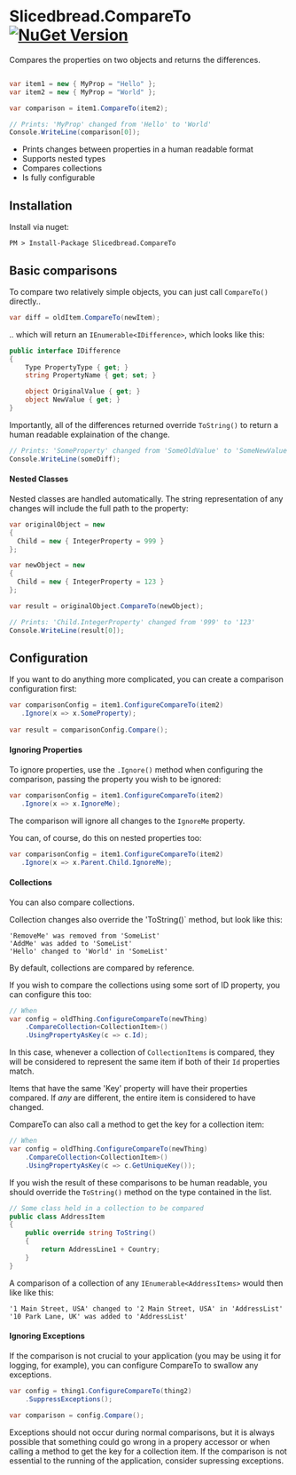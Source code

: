 # Slicedbread.CompareTo [![NuGet Version](https://img.shields.io/nuget/v/Slicedbread.CompareTo.svg?style=flat)](https://www.nuget.org/packages/Slicedbread.CompareTo/)

Compares the properties on two objects and returns the differences.

```csharp

var item1 = new { MyProp = "Hello" };
var item2 = new { MyProp = "World" };

var comparison = item1.CompareTo(item2);

// Prints: 'MyProp' changed from 'Hello' to 'World'
Console.WriteLine(comparison[0]);
```


- Prints changes between properties in a human readable format
- Supports nested types
- Compares collections
- Is fully configurable

## Installation

Install via nuget:

```
PM > Install-Package Slicedbread.CompareTo
```

## Basic comparisons

To compare two relatively simple objects, you can just call `CompareTo()` directly..

```csharp
var diff = oldItem.CompareTo(newItem);
```

.. which will return an `IEnumerable<IDifference>`, which looks like this:

```csharp
public interface IDifference
{
    Type PropertyType { get; }
    string PropertyName { get; set; }

    object OriginalValue { get; }
    object NewValue { get; }
}
```

Importantly, all of the differences returned override `ToString()` to return a human readable explaination of the change.

```csharp
// Prints: 'SomeProperty' changed from 'SomeOldValue' to 'SomeNewValue'
Console.WriteLine(someDiff);
```

#### Nested Classes

Nested classes are handled automatically. The string representation of any changes will include the full path to the property:

``` csharp
var originalObject = new
{
  Child = new { IntegerProperty = 999 }
};

var newObject = new
{
  Child = new { IntegerProperty = 123 }
};

var result = originalObject.CompareTo(newObject);

// Prints: 'Child.IntegerProperty' changed from '999' to '123'
Console.WriteLine(result[0]);
```

## Configuration

If you want to do anything more complicated, you can create a comparison configuration first:

```csharp
var comparisonConfig = item1.ConfigureCompareTo(item2)
   .Ignore(x => x.SomeProperty);
   
var result = comparisonConfig.Compare();
```

#### Ignoring Properties

To ignore properties, use the `.Ignore()` method when configuring the comparison, passing the property you wish to be ignored:

```csharp
var comparisonConfig = item1.ConfigureCompareTo(item2)
   .Ignore(x => x.IgnoreMe);
```

The comparison will ignore all changes to the `IgnoreMe` property.

You can, of course, do this on nested properties too:

```csharp
var comparisonConfig = item1.ConfigureCompareTo(item2)
   .Ignore(x => x.Parent.Child.IgnoreMe);
```

#### Collections

You can also compare collections. 

Collection changes also override the 'ToString()` method, but look like this:

```
'RemoveMe' was removed from 'SomeList'
'AddMe' was added to 'SomeList'
'Hello' changed to 'World' in 'SomeList'
```

By default, collections are compared by reference.

If you wish to compare the collections using some sort of ID property, you can configure this too:

```csharp
// When
var config = oldThing.ConfigureCompareTo(newThing)
    .CompareCollection<CollectionItem>()
    .UsingPropertyAsKey(c => c.Id);
```

In this case, whenever a collection of `CollectionItems` is compared, they will be considered to represent the same item if both of their `Id` properties match.

Items that have the same 'Key' property will have their properties compared. If _any_ are different, the entire item is considered to have changed.

CompareTo can also call a method to get the key for a collection item:

```csharp
// When
var config = oldThing.ConfigureCompareTo(newThing)
    .CompareCollection<CollectionItem>()
    .UsingPropertyAsKey(c => c.GetUniqueKey());
```

If you wish the result of these comparisons to be human readable, you should override the `ToString()` method on the type contained in the list. 

```csharp
// Some class held in a collection to be compared
public class AddressItem
{
    public override string ToString()
    {
        return AddressLine1 + Country;
    }
}
```
A comparison of a collection of any `IEnumerable<AddressItems>` would then like like this:

```
'1 Main Street, USA' changed to '2 Main Street, USA' in 'AddressList'
'10 Park Lane, UK' was added to 'AddressList'
```

#### Ignoring Exceptions

If the comparison is not crucial to your application (you may be using it for logging, for example), you can configure CompareTo to swallow any exceptions.

```csharp
var config = thing1.ConfigureCompareTo(thing2)
    .SuppressExceptions();

var comparison = config.Compare();
```

Exceptions should not occur during normal comparisons, but it is always possible that something could go wrong in a propery accessor or when calling a method to get the key for a collection item. 
If the comparison is not essential to the running of the application, consider supressing exceptions.
